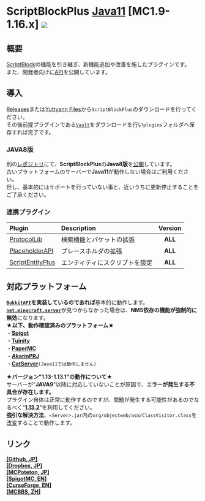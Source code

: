 ScriptBlockPlus [Java11](https://adoptopenjdk.net/?variant=openjdk11) [MC1.9-1.16.x] [![](https://jitpack.io/v/yuttyann/ScriptBlockPlus.svg)](https://jitpack.io/#yuttyann/ScriptBlockPlus)
==========

概要
-----------
[ScriptBlock](https://dev.bukkit.org/projects/scriptblock)の機能を引き継ぎ、新機能追加や改善を施したプラグインです。  
また、開発者向けに[API](https://github.com/yuttyann/ScriptBlockPlus/wiki/%5BJP%5D-API-Tutorial)を公開しています。  

導入
-----------
[Releases](https://github.com/yuttyann/ScriptBlockPlus/releases)または[Yuttyann Files](https://file.yuttyann44581.net/)から`ScriptBlockPlus`のダウンロードを行ってください。  
その後前提プラグインである[`Vault`](https://dev.bukkit.org/projects/vault)をダウンロードを行い`plugins`フォルダへ保存すれば完了です。  

### JAVA8版
別の[レポジトリ](https://github.com/yuttyann/ScriptBlockPlus-Java8)にて、**ScriptBlockPlus**の**Java8版**を[公開](https://github.com/yuttyann/ScriptBlockPlus-Java8/releases)しています。  
古いプラットフォームのサーバーで**Java11**が動作しない場合はご利用ください。  
但し、基本的にはサポートを行っていない事と、近いうちに更新停止することをご了承ください。  

### 連携プラグイン
| Plugin | Description | Version |
|:---|:---|:---:|
| [ProtocolLib](https://www.spigotmc.org/resources/protocollib.1997/)  | 検索機能とパケットの拡張 | **ALL** |
| [PlaceholderAPI](https://www.spigotmc.org/resources/placeholderapi.6245/) | プレースホルダの拡張 | **ALL** |
| [ScriptEntityPlus](https://github.com/yuttyann/ScriptEntityPlus) | エンティティにスクリプトを設定 | **ALL** |

対応プラットフォーム
-----------
**[`BukkitAPI`](https://hub.spigotmc.org/javadocs/bukkit/overview-summary.html)を実装しているのであれば**基本的に動作します。  
[**`net.minecraft.server`**](https://sodocumentation.net/ja/bukkit/topic/9576/nms)が見つからなかった場合は、**NMS依存の機能が強制的に無効**になります。  
**★以下、動作確認済みのプラットフォーム★**  
・**[Spigot](https://www.spigotmc.org/)**  
・**[Tuinity](https://github.com/Spottedleaf/Tuinity)**  
・**[PaperMC](https://papermc.io/)**  
・**[AkarinPRJ](https://akarin.app/)**  
・**[CatServer](https://github.com/Luohuayu/CatServer)**`(Java11では動作しません)`  

**★バージョン"1.13-1.13.1"の動作について★**  
サーバーが"**JAVA9**"以降に対応していないことが原因で、**エラーが発生する不具合が存在します。**  
プラグイン自体は正常に動作するのですが、問題が発生する可能性があるのでなるべく"[**1.13.2**](https://papermc.io/legacy)"を利用してください。  
**強引な解決方法**、`<Server>.jar`内の`org/objectweb/asm/ClassVisitor.class`を[改変](https://pastebin.com/UFBdKXJD)することで動作します。  

リンク
-----------
**[[Github, JP]](https://github.com/yuttyann/ScriptBlockPlus/wiki#%E4%B8%80%E8%88%AC%E3%81%AE%E6%96%B9%E5%90%91%E3%81%91)**  
**[[Dropbox, JP]](https://www.dropbox.com/sh/gj8vunx95785y2d/AABdP-kJhEilLHWMWZtaWgQma)**  
**[[MCPoteton, JP]](https://mcpoteton.com/mcplugin-scriptblockplus)**  
**[[SpigotMC, EN]](https://www.spigotmc.org/resources/1-9-1-15-2-scriptblockplus.78413/)**  
**[[CurseForge, EN]](https://www.curseforge.com/minecraft/bukkit-plugins/scriptblockplus)**  
**[[MCBBS, ZH]](https://www.mcbbs.net/thread-691900-1-1.html)**